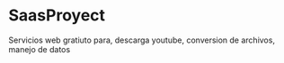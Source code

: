 # SaasProyect
Servicios web gratiuto para, descarga youtube, conversion de archivos, manejo de datos 
